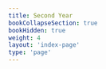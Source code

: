 ```yaml
---
title: Second Year
bookCollapseSection: true
bookHidden: true
weight: 4
layout: 'index-page'
type: 'page'
---
```

